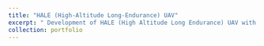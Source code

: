 ```yaml
---
title: "HALE (High-Altitude Long-Endurance) UAV"
excerpt: " Development of HALE (High Altitude Long Endurance) UAV with a wingspan of 21 meters. <br/><img src='/images/portf_hale_1.png' style='width:500px;height:auto; border: 2px solid black;'>"
collection: portfolio
---
```


